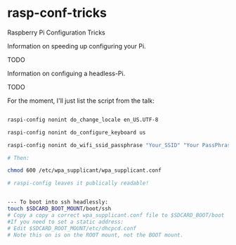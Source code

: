 # rasp-conf-tricks
Raspberry Pi Configuration Tricks

Information on speeding up configuring your Pi.

  TODO

Information on configuing a headless-Pi.

  TODO

For the moment, I'll just list the script from the talk:
```bash

raspi-config nonint do_change_locale en_US.UTF-8

raspi-config nonint do_configure_keyboard us

raspi-config nonint do_wifi_ssid_passphrase "Your_SSID" "Your PassPhrase"

# Then:

chmod 600 /etc/wpa_supplicant/wpa_supplicant.conf

# raspi-config leaves it publically readable!


--- To boot into ssh headlessly:
touch $SDCARD_BOOT_MOUNT/boot/ssh
# Copy a copy a correct wpa_supplicant.conf file to $SDCARD_BOOT/boot
#If you need to set a static address:
# Edit $SDCARD_ROOT_MOUNT/etc/dhcpcd.conf
# Note this on is on the ROOT mount, not the BOOT mount.
```
